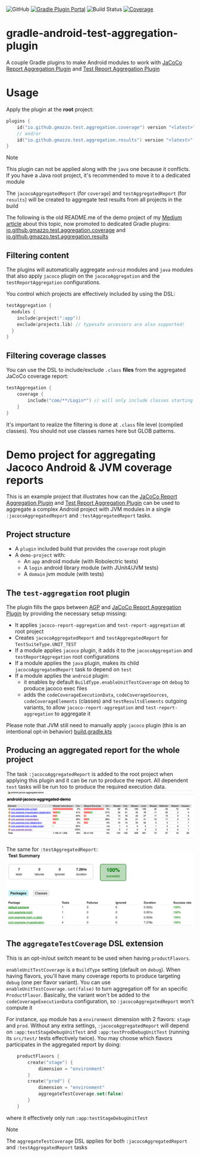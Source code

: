 ![GitHub](https://img.shields.io/github/license/gmazzo/gradle-android-test-aggregation-plugin)
[![Gradle Plugin Portal](https://img.shields.io/gradle-plugin-portal/v/io.github.gmazzo.test.aggregation.coverage)](https://plugins.gradle.org/plugin/io.github.gmazzo.test.aggregation.coverage)
![Build Status](https://github.com/gmazzo/gradle-android-test-aggregation-plugin/actions/workflows/build.yaml/badge.svg)
[![Coverage](https://codecov.io/gh/gmazzo/gradle-android-test-aggregation-plugin/branch/main/graph/badge.svg?token=D5cDiPWvcS)](https://codecov.io/gh/gmazzo/gradle-android-test-aggregation-plugin)

# gradle-android-test-aggregation-plugin
A couple Gradle plugins to make Android modules to work with 
[JaCoCo Report Aggregation Plugin](https://docs.gradle.org/current/userguide/jacoco_report_aggregation_plugin.html) and
[Test Report Aggregation Plugin](https://docs.gradle.org/current/userguide/test_report_aggregation_plugin.html)

# Usage
Apply the plugin at the **root** project:
```kotlin
plugins {
    id("io.github.gmazzo.test.aggregation.coverage") version "<latest>" 
    // and/or
    id("io.github.gmazzo.test.aggregation.results") version "<latest>"
}
```
> [!NOTE]
> This plugin can not be applied along with the `java` one because it conflicts. 
> If you have a Java root project, it's recommended to move it to a dedicated module

The `jacocoAggregatedReport` (for `coverage`) and `testAggregatedReport` (for `results`) will be created 
to aggregate test results from all projects in the build

The following is the old README.me of the demo project of my [Medium article](https://medium.com/p/53e912b2e63c) about this topic, 
now promoted to dedicated Gradle plugins: 
[io.github.gmazzo.test.aggregation.coverage](https://plugins.gradle.org/plugin/io.github.gmazzo.test.aggregation.coverage) and
[io.github.gmazzo.test.aggregation.results](https://plugins.gradle.org/plugin/io.github.gmazzo.test.aggregation.results)

## Filtering content
The plugins will automatically aggregate `android` modules and `java` modules that also apply `jacoco` plugin on the
`jacocoAggregation` and the `testReportAggregation` configurations.

You control which projects are effectively included by using the DSL:
```kotlin
testAggregation {
  modules {
    include(project(":app"))
    exclude(projects.lib) // typesafe accessors are also supported!
  }
}
```

## Filtering coverage classes
You can use the DSL to include/exclude `.class` **files** from the aggregated JaCoCo coverage report:
```kotlin
testAggregation {
    coverage {
        include("com/**/Login*") // will only include classes starting with `com.` containing `Login` on its name
    }
}
```
It's important to realize the filtering is done at `.class` file level (compiled classes). 
You should not use classes names here but GLOB patterns.

# Demo project for aggregating Jacoco Android & JVM coverage reports
This is an example project that illustrates how can the 
[JaCoCo Report Aggregation Plugin](https://docs.gradle.org/current/userguide/jacoco_report_aggregation_plugin.html) and
[Test Report Aggregation Plugin](https://docs.gradle.org/current/userguide/test_report_aggregation_plugin.html)
can be used to aggregate a complex Android project with JVM modules in a single `:jacocoAggregatedReport` and `:testAggregatedReport` tasks.

## Project structure
- A `plugin` included build that provides the `coverage` root plugin
- A `demo-project` with:
  - An `app` android module (with Robolectric tests)
  - A `login` android library module (with JUnit4/JVM tests)
  - A `domain` jvm module (with tests)

## The `test-aggregation` root plugin
The plugin fills the gaps between [AGP](https://developer.android.com/studio/releases/gradle-plugin) and 
[JaCoCo Report Aggregation Plugin](https://docs.gradle.org/current/userguide/jacoco_report_aggregation_plugin.html)
by providing the necessary setup missing:
- It applies `jacoco-report-aggregation` and `test-report-aggregation` at root project
- Creates `jacocoAggregatedReport` and `testAggregatedReport` for `TestSuiteType.UNIT_TEST`
- If a module applies `jacoco` plugin, it adds it to the `jacocoAggregation` and `testReportAggregation` root configurations
- If a module applies the `java` plugin, makes its child `jacocoAggregatedReport` task to depend on `test`
- If a module applies the `android` plugin:
  - it enables by default `BuildType.enableUnitTestCoverage` on `debug` to produce jacoco exec files
  - adds the `codeCoverageExecutionData`, `codeCoverageSources`, `codeCoverageElements` (classes) and `testResultsElements`
    outgoing variants, to allow `jacoco-report-aggregation` and `test-report-aggregation` to aggregate it

Please note that JVM still need to manually apply `jacoco` plugin (this is an intentional opt-in behavior)
[build.gradle.kts](build.gradle.kts#L3)

## Producing an aggregated report for the whole project
The task `:jacocoAggregatedReport` is added to the root project when applying this plugin and it can be
run to produce the report. All dependent `test` tasks will be run too to produce the required execution data.
![Aggregated JaCoCo Report example](README-aggregated-jacoco-report.png)

The same for `:testAggregatedReport`:
![Aggregated Test Report example](README-aggregated-test-report.png)

## The `aggregateTestCoverage` DSL extension
This is an opt-in/out switch meant to be used when having `productFlavors`.

`enableUnitTestCoverage` is a `BuildType` setting (default on `debug`). When having flavors, you'll
have many coverage reports to produce targeting `debug` (one per flavor variant).
You can use `enableUnitTestCoverage.set(false)` to turn aggregation off for an specific `ProductFlavor`. 
Basically, the variant won't be added to the `codeCoverageExecutionData` configuration, so `:jacocoAggregatedReport` won't compute it

For instance, `app` module has a `environment` dimension with 2 flavors: `stage` and `prod`.
Without any extra settings, `:jacocoAggregatedReport` will depend on `:app:testStageDebugUnitTest` and 
`:app:testProdDebugUnitTest` (running its `src/test/` tests effectively twice).
You may choose which flavors participates in the aggregated report by doing:
```kotlin
    productFlavors {
        create("stage") { 
            dimension = "environment" 
        }
        create("prod") { 
            dimension = "environment"
            aggregateTestCoverage.set(false)
        }
    }
```
where it effectively only run `:app:testStageDebugUnitTest`

> [!NOTE]
> The `aggregateTestCoverage` DSL applies for both `:jacocoAggregatedReport` and `:testAggregatedReport` tasks
